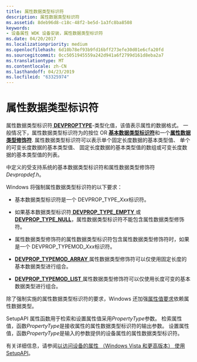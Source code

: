 ```yaml
---
title: 属性数据类型标识符
description: 属性数据类型标识符
ms.assetid: 8deb96d8-c18c-48f2-be5d-1a3fc8ba8508
keywords:
- 设备属性 WDK 设备安装，属性数据类型标识符
ms.date: 04/20/2017
ms.localizationpriority: medium
ms.openlocfilehash: 6d10b78ef93b9fd16bff273efe30d01e6cfa20fd
ms.sourcegitcommit: 0cc5051945559a242d941a6f2799d161d8eba2a7
ms.translationtype: MT
ms.contentlocale: zh-CN
ms.lasthandoff: 04/23/2019
ms.locfileid: "63325974"
---
```

# <a name="property-data-type-identifiers"></a>属性数据类型标识符


属性数据类型标识符[ **DEVPROPTYPE**](https://msdn.microsoft.com/library/windows/hardware/ff543546)-类型化值，该值表示属性的数据格式。 一般情况下，属性数据类型标识符为的按位 OR [**基本数据类型标识符**](https://msdn.microsoft.com/library/windows/hardware/ff537793)和一个[**属性数据类型修饰符**](https://msdn.microsoft.com/library/windows/hardware/ff549770). 属性数据类型标识符可以表示单个固定长度数据的基本类型值、 单个的可变长度数据的基本类型值、 固定长度数据的基本类型值的数组或可变长度数据的基本类型值的列表。

中定义的受支持系统的基本数据类型标识符和属性数据类型修饰符*Devpropdef.h*。

Windows 将强制属性数据类型标识符的以下要求：

-   基本数据类型标识符是一个 DEVPROP_TYPE_*Xxx*标识符。

-   如果基本数据类型标识符[ **DEVPROP_TYPE_EMPTY** ](https://msdn.microsoft.com/library/windows/hardware/ff543585)或[ **DEVPROP_TYPE_NULL**](https://msdn.microsoft.com/library/windows/hardware/ff543602)，属性数据类型标识符不能包含属性数据类型修饰符。

-   属性数据类型修饰符的属性数据类型标识符包含属性数据类型修饰符时，如果是一个 DEVPROP_TYPEMOD_*Xxx*标识符。

-   [ **DEVPROP_TYPEMOD_ARRAY** ](https://msdn.microsoft.com/library/windows/hardware/ff543556)属性数据类型修饰符可以仅使用固定长度的基本数据类型进行组合。

-   [ **DEVPROP_TYPEMOD_LIST** ](https://msdn.microsoft.com/library/windows/hardware/ff543559)属性数据类型修饰符可以仅使用长度可变的基本数据类型进行组合。

除了强制实施的属性数据类型标识符的要求，Windows 还加强[属性值要求](property-value-requirements.md)依赖属性数据类型。

SetupAPI 属性函数用于检索和设置属性值采用*PropertyType*参数。 检索属性值，函数*PropertyType*是接收属性的属性数据类型标识符的输出参数。 设置属性值，函数*PropertyType*是输入的参数提供的设备属性的属性数据类型标识符。

有关详细信息，请参阅[以访问设备的属性 （Windows Vista 和更高版本） 使用 SetupAPI](using-setupapi-to-access-device-properties--windows-vista-and-later-.md)。

 

 





